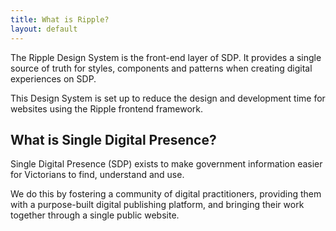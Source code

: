 ```yaml
---
title: What is Ripple?
layout: default
---
```


The Ripple Design System is the front-end layer of SDP. It provides a single source of truth for styles, components and patterns when creating digital experiences on SDP.

This Design System is set up to reduce the design and development time for websites using the Ripple frontend framework.

## What is Single Digital Presence?

Single Digital Presence (SDP) exists to make government information easier for Victorians to find, understand and use.

We do this by fostering a community of digital practitioners, providing them with a purpose-built digital publishing platform, and bringing their work together through a single public website.

